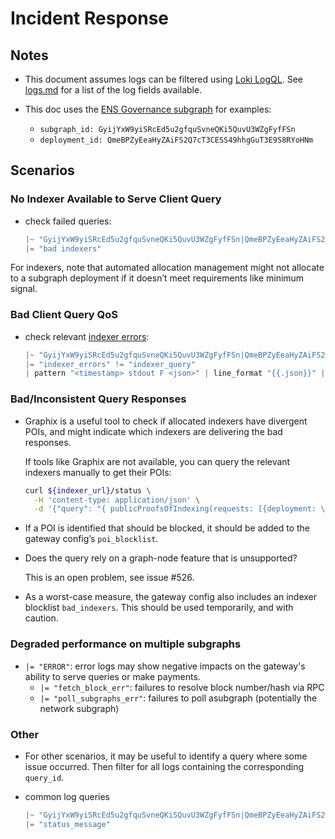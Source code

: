 # Incident Response

## Notes

- This document assumes logs can be filtered using [Loki LogQL](https://grafana.com/docs/loki/latest/query/log_queries/). See [logs.md](./logs.md) for a list of the log fields available.

- This doc uses the [ENS Governance subgraph](https://thegraph.com/explorer/subgraphs/GyijYxW9yiSRcEd5u2gfquSvneQKi5QuvU3WZgFyfFSn?view=Overview&chain=arbitrum-one) for examples:
  - `subgraph_id: GyijYxW9yiSRcEd5u2gfquSvneQKi5QuvU3WZgFyfFSn`
  - `deployment_id: QmeBPZyEeaHyZAiFS2Q7cT3CESS49hhgGuT3E9S8RYoHNm`

## Scenarios

### No Indexer Available to Serve Client Query

- check failed queries:

  ```jsx
  |~ "GyijYxW9yiSRcEd5u2gfquSvneQKi5QuvU3WZgFyfFSn|QmeBPZyEeaHyZAiFS2Q7cT3CESS49hhgGuT3E9S8RYoHNm"
  |= "bad indexers"
  ```

For indexers, note that automated allocation management might not allocate to a subgraph deployment if it doesn’t meet requirements like minimum signal.

### Bad Client Query QoS

- check relevant [indexer errors](./errors.md):

  ```jsx
  |~ "GyijYxW9yiSRcEd5u2gfquSvneQKi5QuvU3WZgFyfFSn|QmeBPZyEeaHyZAiFS2Q7cT3CESS49hhgGuT3E9S8RYoHNm"
  |= "indexer_errors" != "indexer_query"
  | pattern "<timestamp> stdout F <json>" | line_format "{{.json}}" | json query_id="spans[0].query_id", errors="fields.indexer_errors" | line_format "{{.query_id}} {{.errors}}"
  ```

### Bad/Inconsistent Query Responses

- Graphix is a useful tool to check if allocated indexers have divergent POIs, and might indicate which indexers are delivering the bad responses.

  If tools like Graphix are not available, you can query the relevant indexers manually to get their POIs:
  ```bash
  curl ${indexer_url}/status \
    -H 'content-type: application/json' \
    -d '{"query": "{ publicProofsOfIndexing(requests: [{deployment: \"${deployment}\" blockNumber: ${block_number}}]) { deployment proofOfIndexing block { number } } }"}'
  ```

- If a POI is identified that should be blocked, it should be added to the gateway config’s `poi_blocklist`.

- Does the query rely on a graph-node feature that is unsupported?

  This is an open problem, see issue #526.

- As a worst-case measure, the gateway config also includes an indexer blocklist `bad_indexers`. This should be used temporarily, and with caution.

### Degraded performance on multiple subgraphs

- `|= "ERROR"`: error logs may show negative impacts on the gateway's ability to serve queries or make payments.
  - `|= "fetch_block_err"`: failures to resolve block number/hash via RPC
  - `|= "poll_subgraphs_err"`: failures to poll asubgraph (potentially the network subgraph)

### Other

- For other scenarios, it may be useful to identify a query where some issue occurred. Then filter for all logs containing the corresponding `query_id`.

- common log queries

  ```jsx
  |~ "GyijYxW9yiSRcEd5u2gfquSvneQKi5QuvU3WZgFyfFSn|QmeBPZyEeaHyZAiFS2Q7cT3CESS49hhgGuT3E9S8RYoHNm"
  |= "status_message"
  ```
